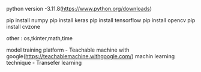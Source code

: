 python version -3.11.8(https://www.python.org/downloads)

pip install numpy
pip install keras
pip install tensorflow
pip install opencv
pip install cvzone

other : os,tkinter,math,time

model training platform - Teachable machine with google(https://teachablemachine.withgoogle.com/)
machin learning technique - Transefer learning 

